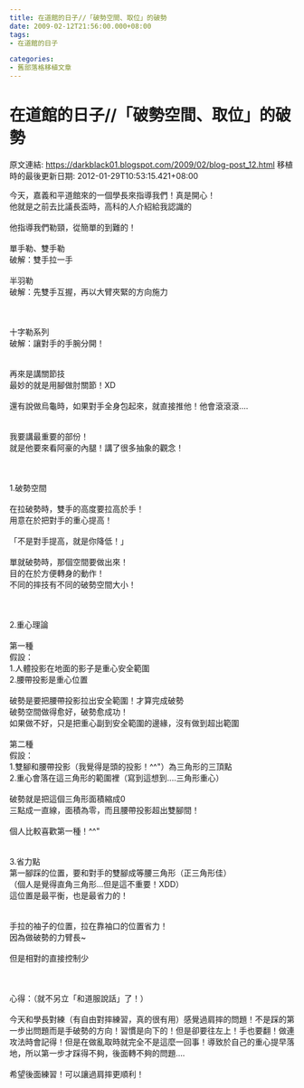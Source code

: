 ```yaml
---
title: 在道館的日子//「破勢空間、取位」的破勢
date: 2009-02-12T21:56:00.000+08:00
tags: 
- 在道館的日子

categories:
- 舊部落格移植文章
---
```


# 在道館的日子//「破勢空間、取位」的破勢

原文連結: https://darkblack01.blogspot.com/2009/02/blog-post_12.html
移植時的最後更新日期: 2012-01-29T10:53:15.421+08:00

今天，嘉義和平道館來的一個學長來指導我們！真是開心！<br />他就是之前去比議長盃時，高科的人介紹給我認識的<br /><br />他指導我們勒頸，從簡單的到難的！<br /><br />單手勒、雙手勒<br />破解：雙手拉一手<br /><br />半羽勒<br />破解：先雙手互握，再以大臂夾緊的方向施力<br /><br /><a name='more'></a><br /><br />十字勒系列<br />破解：讓對手的手腕分開！<br /><br /><br />再來是講關節技<br />最妙的就是用腳做肘關節！XD<br /><br />還有說做烏龜時，如果對手全身包起來，就直接推他！他會滾滾滾....<br /><br /><br />我要講最重要的部份！<br />就是他要來看阿豪的內腿！講了很多抽象的觀念！<br /><br /><br /><br />1.破勢空間<br /><br />在拉破勢時，雙手的高度要拉高於手！<br />用意在於把對手的重心提高！<br /><br />「不是對手提高，就是你降低！」<br /><br />單就破勢時，那個空間要做出來！<br />目的在於方便轉身的動作！<br />不同的摔技有不同的破勢空間大小！<br /><br /><br /><br />2.重心理論<br /><br />第一種<br />假設：<br />1.人體投影在地面的影子是重心安全範圍<br />2.腰帶投影是重心位置<br /><br />破勢是要把腰帶投影拉出安全範圍！才算完成破勢<br />破勢空間做得愈好，破勢愈成功！<br />如果做不好，只是把重心副到安全範圍的邊緣，沒有做到超出範圍<br /><br />第二種<br />假設：<br />1.雙腳和腰帶投影（我覺得是頭的投影！^^"）為三角形的三頂點<br />2.重心會落在這三角形的範圍裡（寫到這想到....三角形重心）<br /><br />破勢就是把這個三角形面積縮成0<br />三點成一直線，面積為零，而且腰帶投影超出雙腳間！<br /><br />個人比較喜歡第一種！^^"<br /><br /><br />3.省力點<br />第一腳踩的位置，要和對手的雙腳成等腰三角形（正三角形佳）<br />（個人是覺得直角三角形...但是這不重要！XDD）<br />這位置是最平衡，也是最省力的！<br /><br /><br />手拉的袖子的位置，拉在靠袖口的位置省力！<br />因為做破勢的力臂長~<br /><br />但是相對的直接控制少<br /><br /><br /><br />心得：（就不另立「和道服說話」了！）<br /><br />今天和學長對練（有自由對摔練習，真的很有用）感覺過肩摔的問題！不是踩的第一步出問題而是手破勢的方向！習慣是向下的！但是卻要往左上！手也要翻！做連攻法時會記得！但是在做亂取時就完全不是這麼一回事！導致於自己的重心提早落地，所以第一步才踩得不夠，後面轉不夠的問題....<br /><br />希望後面練習！可以讓過肩摔更順利！
